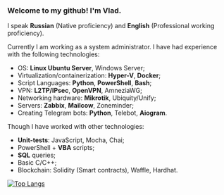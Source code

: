 ### Welcome to my github! I'm Vlad. 

I speak **Russian** (Native proficiency) and **English** (Professional working proficiency).

Currently I am working as a system administrator. I have had experience with the following technologies:
- OS: **Linux Ubuntu Server**, Windows Server;
- Virtualization/containerization: **Hyper-V**, **Docker**;
- Script Languages: **Python**, **PowerShell**, **Bash**;
- VPN: **L2TP/IPsec**, **OpenVPN**, AmneziaWG;
- Networking hardware: **Mikrotik**, Ubiquity/Unify;
- Servers: **Zabbix**, **Mailcow**, Zoneminder;
- Creating Telegram bots: **Python**, Telebot, **Aiogram**.

Though I have worked with other technologies:
- **Unit-tests**: JavaScript, Mocha, Chai;
- PowerShell + **VBA** scripts;
- **SQL** queries;
- Basic C/C++;
- Blockchain: Solidity (Smart contracts), Waffle, Hardhat.

[![Top Langs](https://github-readme-stats.vercel.app/api/top-langs/?username=poorjude&layout=compact)](https://github.com/anuraghazra/github-readme-stats)

